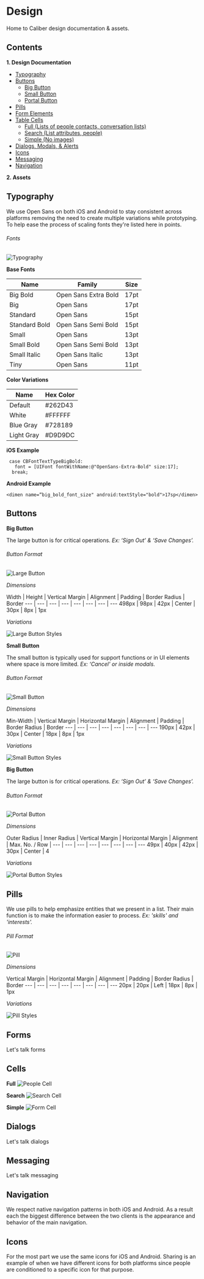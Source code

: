 # Design

Home to Caliber design documentation & assets.

## Contents

**1. Design Documentation**
  * [Typography](#typography)
  * [Buttons](#buttons)
    * [Big Button](#big-button)
    * [Small Button](#small-button)
    * [Portal Button](#portal-button)
  * [Pills](#pills)
  * [Form Elements](#forms)
  * [Table Cells](#cells)
    * [Full (Lists of people contacts, conversation lists)](#person-cell)
    * [Search (List attributes, people)](#search-cell)
    * [Simple (No images)](#form-cell)
  * [Dialogs, Modals, & Alerts](#dialogs)
  * [Icons](#icons)
  * [Messaging](#messaging)
  * [Navigation](#navigation)

**2. Assets**

## Typography

We use Open Sans on both iOS and Android to stay consistent across platforms removing the need to create multiple variations while prototyping. To help ease the process of scaling fonts they're listed here in points.

###### Fonts

![Typography](/support/typography.png "Typography")


**Base Fonts**

| Name | Family | Size  |
--- | --- | ---
| Big Bold | Open Sans Extra Bold   | 17pt  |
| Big | Open Sans | 17pt |
| Standard | Open Sans | 15pt |
| Standard Bold | Open Sans Semi Bold | 15pt |
| Small | Open Sans | 13pt |
| Small Bold | Open Sans Semi Bold | 13pt |
| Small Italic | Open Sans Italic | 13pt |
| Tiny | Open Sans | 11pt |

**Color Variations**

| Name | Hex Color
--- | ---
Default | #262D43
White | #FFFFFF
Blue Gray | #728189
Light Gray | #D9D9DC


**iOS Example**
```
 case CBFontTextTypeBigBold:
   font = [UIFont fontWithName:@"OpenSans-Extra-Bold" size:17];
  break;
```

**Android Example**
```
<dimen name=“big_bold_font_size" android:textStyle="bold">17sp</dimen>
```

## Buttons

**<a id="big-button">Big Button</a>**

The large button is for critical operations. *Ex: ‘Sign Out’ & ‘Save Changes’.*

###### Button Format

![Large Button](/support/button-large.png "Large Button")

*Dimensions*

Width | Height | Vertical Margin | Alignment | Padding | Border Radius | Border
--- | --- | --- | --- | --- | --- | --- | ---
498px | 98px | 42px | Center | 30px | 8px | 1px

*Variations*

![Large Button Styles](/support/button-large-styles.png "Large Button Styles")

**<a id="small-button">Small Button</a>**

The small button is typically used for support functions or in UI elements where space is more limited. *Ex: ‘Cancel' or inside modals.*

###### Button Format

![Small Button](/support/button-small.png "Small Button")

*Dimensions*

Min-Width | Vertical Margin | Horizontal Margin | Alignment | Padding | Border Radius | Border
--- | --- | --- | --- | --- | --- | --- | ---
190px | 42px | 30px | Center | 18px | 8px | 1px

*Variations*

![Small Button Styles](/support/button-small-styles.png "Small Button Styles")

**<a id="big-button">Big Button</a>**

The large button is for critical operations. *Ex: ‘Sign Out’ & ‘Save Changes’.*

###### Button Format

![Portal Button](/support/button-portal.png "Portal Button")

*Dimensions*

Outer Radius | Inner Radius | Vertical Margin | Horizontal Margin | Alignment | Max. No. / Row |
--- | --- | --- | --- | --- | --- | --- | ---
49px | 40px | 42px | 30px | Center | 4

*Variations*

![Portal Button Styles](/support/button-portal-styles.png "Portal Button Styles")


## Pills

We use pills to help emphasize entities that we present in a list. Their main function is to make the information easier to process. *Ex: 'skills' and 'interests'.*

###### Pill Format

![Pill](/support/pill.png "Pill")

*Dimensions*

Vertical Margin | Horizontal Margin | Alignment | Padding | Border Radius | Border
--- | --- | --- | --- | --- | --- | --- | ---
20px | 20px | Left | 18px | 8px | 1px

*Variations*

![Pill Styles](/support/pill-styles.png "Pill Styles")

## Forms

Let's talk forms

## Cells

**<a id="person-cell">Full</a>**
![People Cell](/support/person-cell.png "List of people")

**<a id="search-cell">Search</a>**
![Search Cell](/support/search-cell.png "Search list")

**<a id="search-cell">Simple</a>**
![Form Cell](/support/form-cell.png "Form list")


## Dialogs

Let's talk dialogs

## Messaging

Let's talk messaging

## Navigation

We respect native navigation patterns in both iOS and Android. As a result each the biggest difference between the two clients is the appearance and behavior of the main navigation.

## Icons

For the most part we use the same icons for iOS and Android. Sharing is an example of when we have different icons for both platforms since people are conditioned to a specific icon for that purpose.

